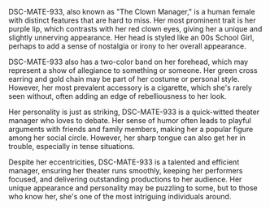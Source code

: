 DSC-MATE-933, also known as "The Clown Manager," is a human female with distinct features that are hard to miss. Her most prominent trait is her purple lip, which contrasts with her red clown eyes, giving her a unique and slightly unnerving appearance. Her head is styled like an 00s School Girl, perhaps to add a sense of nostalgia or irony to her overall appearance. 

DSC-MATE-933 also has a two-color band on her forehead, which may represent a show of allegiance to something or someone. Her green cross earring and gold chain may be part of her costume or personal style. However, her most prevalent accessory is a cigarette, which she's rarely seen without, often adding an edge of rebelliousness to her look.

Her personality is just as striking, DSC-MATE-933 is a quick-witted theater manager who loves to debate. Her sense of humor often leads to playful arguments with friends and family members, making her a popular figure among her social circle. However, her sharp tongue can also get her in trouble, especially in tense situations.

Despite her eccentricities, DSC-MATE-933 is a talented and efficient manager, ensuring her theater runs smoothly, keeping her performers focused, and delivering outstanding productions to her audience. Her unique appearance and personality may be puzzling to some, but to those who know her, she's one of the most intriguing individuals around.